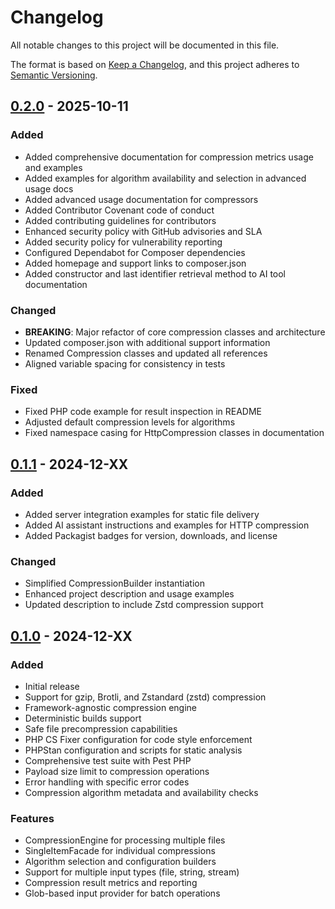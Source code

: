 # Changelog

All notable changes to this project will be documented in this file.

The format is based on [Keep a Changelog](https://keepachangelog.com/en/1.0.0/),
and this project adheres to [Semantic Versioning](https://semver.org/spec/v2.0.0.html).

## [0.2.0] - 2025-10-11

### Added
- Added comprehensive documentation for compression metrics usage and examples
- Added examples for algorithm availability and selection in advanced usage docs
- Added advanced usage documentation for compressors
- Added Contributor Covenant code of conduct
- Added contributing guidelines for contributors
- Enhanced security policy with GitHub advisories and SLA
- Added security policy for vulnerability reporting
- Configured Dependabot for Composer dependencies
- Added homepage and support links to composer.json
- Added constructor and last identifier retrieval method to AI tool documentation

### Changed
- **BREAKING**: Major refactor of core compression classes and architecture
- Updated composer.json with additional support information
- Renamed Compression classes and updated all references
- Aligned variable spacing for consistency in tests

### Fixed
- Fixed PHP code example for result inspection in README
- Adjusted default compression levels for algorithms
- Fixed namespace casing for HttpCompression classes in documentation

## [0.1.1] - 2024-12-XX

### Added
- Added server integration examples for static file delivery
- Added AI assistant instructions and examples for HTTP compression
- Added Packagist badges for version, downloads, and license

### Changed
- Simplified CompressionBuilder instantiation
- Enhanced project description and usage examples
- Updated description to include Zstd compression support

## [0.1.0] - 2024-12-XX

### Added
- Initial release
- Support for gzip, Brotli, and Zstandard (zstd) compression
- Framework-agnostic compression engine
- Deterministic builds support
- Safe file precompression capabilities
- PHP CS Fixer configuration for code style enforcement
- PHPStan configuration and scripts for static analysis
- Comprehensive test suite with Pest PHP
- Payload size limit to compression operations
- Error handling with specific error codes
- Compression algorithm metadata and availability checks

### Features
- CompressionEngine for processing multiple files
- SingleItemFacade for individual compressions
- Algorithm selection and configuration builders
- Support for multiple input types (file, string, stream)
- Compression result metrics and reporting
- Glob-based input provider for batch operations

[0.2.0]: https://github.com/aurynx/http-compression/compare/v0.1.1...v0.2.0
[0.1.1]: https://github.com/aurynx/http-compression/compare/v0.1.0...v0.1.1
[0.1.0]: https://github.com/aurynx/http-compression/releases/tag/v0.1.0
